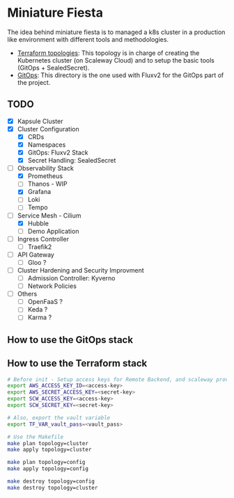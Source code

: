 # Miniature Fiesta

The idea behind miniature fiesta is to managed a k8s cluster in a production like environment with different tools and methodologies.

* [Terraform topologies](./terraform/): This topology is in charge of creating the Kubernetes cluster (on Scaleway Cloud) and to setup the basic tools (GitOps + SealedSecret).
* [GitOps](./config/): This directory is the one used with Fluxv2 for the GitOps part of the project.

## TODO

- [X] Kapsule Cluster
- [X] Cluster Configuration
  - [X] CRDs
  - [X] Namespaces
  - [X] GitOps: Fluxv2 Stack
  - [X] Secret Handling: SealedSecret
- [ ] Observability Stack
  - [X] Prometheus
  - [ ] Thanos - WIP
  - [X] Grafana
  - [ ] Loki
  - [ ] Tempo
- [ ] Service Mesh - Cilium
  - [X] Hubble
  - [ ] Demo Application 
- [ ] Ingress Controller
  - [ ] Traefik2
- [ ] API Gateway
  - [ ] Gloo ?
- [ ] Cluster Hardening and Security Improvment
  - [ ] Admission Controller: Kyverno
  - [ ] Network Policies
- [ ] Others
  - [ ] OpenFaaS ?
  - [ ] Keda ?
  - [ ] Karma ?

## How to use the GitOps stack

## How to use the Terraform stack

```sh
# Before init - Setup access keys for Remote Backend, and scaleway provider authentication
export AWS_ACCESS_KEY_ID=<access-key>
export AWS_SECRET_ACCESS_KEY=<secret-key>
export SCW_ACCESS_KEY=<access-key>
export SCW_SECRET_KEY=<secret-key>

# Also, export the vault variable
export TF_VAR_vault_pass=<vault_pass>

# Use the Makefile
make plan topology=cluster
make apply topology=cluster

make plan topology=config
make apply topology=config

make destroy topology=config
make destroy topology=cluster
```
